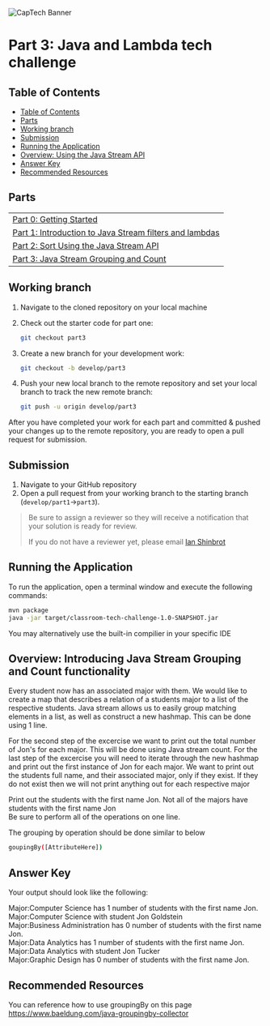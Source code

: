 ![CapTech Banner](https://github.com/captechconsulting/springboot-techchallenge/blob/part0/src/main/resources/images/CaptechLogo.png)


# Part 3: Java and Lambda tech challenge

## Table of Contents

- [Table of Contents](#table-of-contents)
- [Parts](#parts)
- [Working branch](#working-branch)
- [Submission](#submission)
- [Running the Application](#running-the-application)
- [Overview: Using the Java Stream API](#Using-the-Java-Stream-filter-API)
- [Answer Key](#answer-key)
- [Recommended Resources](#recommended-resources)

## Parts

|                                                                                                |
| :--------------------------------------------------------------------------------------------- |
| [Part 0: Getting Started](../../tree/part0)                                                    |
| [Part 1: Introduction to  Java Stream filters and lambdas](../../tree/part1)                    |
| [Part 2: Sort Using the Java Stream API](../../tree/part2)     |
| [Part 3: Java Stream Grouping and Count](#part-3-Java-Stream-Grouping) |

## Working branch

1. Navigate to the cloned repository on your local machine
1. Check out the starter code for part one:

    ```bash
    git checkout part3
    ```

1. Create a new branch for your development work:

    ```bash
    git checkout -b develop/part3
    ```

1. Push your new local branch to the remote repository and set your local branch to track the new remote branch:

    ```bash
    git push -u origin develop/part3
    ```

After you have completed your work for each part and committed & pushed your changes up to the remote repository, you
are ready to open a pull request for submission.

## Submission

1. Navigate to your GitHub repository
1. Open a pull request from your working branch to the starting branch (`develop/part1`&rarr;`part3`).

> Be sure to assign a reviewer so they will receive a notification that your solution is ready for review.
>
> If you do not have a reviewer yet, please email [Ian Shinbrot](mailto:ishinbrot@captechconsulting.com)


## Running the Application

To run the application, open a terminal window and execute the following commands:

```bash
mvn package
java -jar target/classroom-tech-challenge-1.0-SNAPSHOT.jar
```
You may alternatively use the built-in compilier in your specific IDE

## Overview: Introducing Java Stream Grouping and Count functionality

Every student now has an associated major with them. We would like to create a map that describes a relation of a students major to a list of the respective students.
Java stream allows us to easily group matching elements in a list, as well as construct a new hashmap. This can be done using 1 line. <br/>

For the second step of the excercise we want to print out the total number of Jon's for each major. This will be done using Java stream count.
For the last step of the excercise you will need to iterate through the new hashmap and print out the first instance of Jon for each major.
We want to print out the students full name, and their associated major, only if they exist. If they do not exist then we will not print anything out for each respective major

Print out the students with the first name Jon. Not all of the majors have students with the first name Jon <br/>
Be sure to perform all of the operations on one line.

The grouping by operation should be done similar to below
```bash
goupingBy([AttributeHere])
```


## Answer Key

Your output should look like the following:

Major:Computer Science has 1 number of students with the first name Jon. <br/>
Major:Computer Science with student Jon Goldstein<br/>
Major:Business Administration has 0 number of students with the first name Jon. <br/>
Major:Data Analytics has 1 number of students with the first name Jon. <br/>
Major:Data Analytics with student Jon Tucker<br/>
Major:Graphic Design has 0 number of students with the first name Jon. <br/>
## Recommended Resources
You can reference how to use groupingBy on this page 
https://www.baeldung.com/java-groupingby-collector
